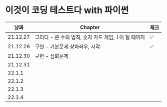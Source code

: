 # 이것이 코딩 테스트다 with 파이썬

| 날짜     | Chapter                                              | 체크 |
| -------- | ---------------------------------------------------- | ---- |
| 21.12.27 | 그리디 - 큰 수의 법칙, 숫자 카드 게임, 1이 될 때까지 | ✅    |
| 21.12.28 | 구현 - 기본문제 상하좌우, 시각                       | ✅    |
| 21.12.30 | 구현 - 심화문제                                      |      |
| 21.12.31 |                                                      |      |
| 22.1.1   |                                                      |      |
| 22.1.2   |                                                      |      |
| 22.1.3   |                                                      |      |
| 22.1.4   |                                                      |      |

